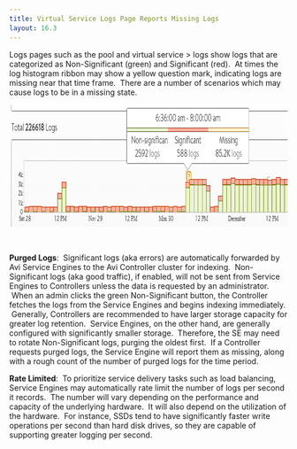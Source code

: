 ```yaml
---
title: Virtual Service Logs Page Reports Missing Logs
layout: 16.3
---
```

Logs pages such as the pool and virtual service > logs show logs that are categorized as Non-Significant (green) and Significant (red).  At times the log histogram ribbon may show a yellow question mark, indicating logs are missing near that time frame.  There are a number of scenarios which may cause logs to be in a missing state.

**<img class="alignnone size-full wp-image-420" src="img/MissingLogs.png" alt="MissingLogs" width="838" height="220">**

 

**Purged Logs**:  Significant logs (aka errors) are automatically forwarded by Avi Service Engines to the Avi Controller cluster for indexing.  Non-Significant logs (aka good traffic), if enabled, will not be sent from Service Engines to Controllers unless the data is requested by an administrator.  When an admin clicks the green Non-Significant button, the Controller fetches the logs from the Service Engines and begins indexing immediately.  Generally, Controllers are recommended to have larger storage capacity for greater log retention.  Service Engines, on the other hand, are generally configured with significantly smaller storage.  Therefore, the SE may need to rotate Non-Significant logs, purging the oldest first.  If a Controller requests purged logs, the Service Engine will report them as missing, along with a rough count of the number of purged logs for the time period.

**Rate Limited**:  To prioritize service delivery tasks such as load balancing, Service Engines may automatically rate limit the number of logs per second it records.  The number will vary depending on the performance and capacity of the underlying hardware.  It will also depend on the utilization of the hardware.  For instance, SSDs tend to have significantly faster write operations per second than hard disk drives, so they are capable of supporting greater logging per second.
